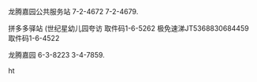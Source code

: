 龙腾嘉园公共服务站
7-2-4672
7-2-4679.

拼多多驿站 (世纪星幼儿园夸访
取件码1-6-5262
极免速涕JT5368830684459
取件码1-6-4522


龙腾嘉园
6-3-8223
3-4-7859.

ht
